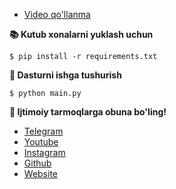 -  [Video qo'llanma](https://www.youtube.com/watch?v=1wwBpUrfTJ0)

**📚 Kutub xonalarni yuklash uchun**

`$ pip install -r requirements.txt`

**📌 Dasturni ishga tushurish**

`$ python main.py`

**📌 Ijtimoiy tarmoqlarga obuna bo'ling!**

- [Telegram](https://t.me/UlugbekWeb)
-  [Youtube](https://youtube.com/@ulugbekweb)
- [Instagram](https://instagram.com/UlugbekWeb)
- [Github](https://github.com/ulugbekde/)
- [Website](https://ulugbekweb.uz)
  
